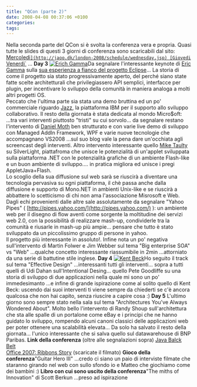 ```yaml
---
title: "QCon (parte 2)"
date: 2008-04-08 00:37:06 +0100
categories: 
tags: 
---
```


Nella seconda parte del QCon si è svolta la conferenza vera e propria. Quasi tutte le slides di questi 3 giorni di conferenza sono scaricabili dal sito: [Mercoledi`](http://jaoo.dk/london-2008/schedule/wednesday.jsp) [Giovedi`](http://jaoo.dk/london-2008/schedule/thursday.jsp) [Venerdi`](http://jaoo.dk/london-2008/schedule/friday.jsp) ... **Day 3** [![Erich Gamma](/~brain/content/imgp1707t.jpg)](/~brain/content/imgp1707.jpg)Da segnalare l'interessante keynote di [Eric Gamma](http://en.wikipedia.org/wiki/Erich_Gamma) sulla [sua esperienza a fianco del progetto Eclipse](http://jaoo.dk/london-2008/file?path=/qcon-london-2008/slides/ErichGamma_qcon2008.pdf)... La storia di come il progetto sia stato progressivamente aperto, del perché siano state fatte scelte architetturali che privilegiassero API semplici, interfacce per plugin, per incentivare lo sviluppo della comunità in maniera analoga a molti altri progetti OS.  
 Peccato che l'ultima parte sia stata una demo bruttina ed un po' commerciale riguardo [Jazz](http://jazz.net), la piattaforma IBM per il supporto allo sviluppo collaborativo. Il resto della giornata è stata dedicata al mondo Micro$oft:  
 ...tra vari interventi piuttosto "tristi" su cui sorvolo... da segnalare restano l'intervento di [Daniel Moth](http://www.danielmoth.com/Blog/) ben strutturato e con varie live demo di sviluppo con Managed AddIn Framework, WPF e varie nuove tecnologie che accompagnano VS2008 ...sul suo blog vale la pena dare un'occhiata agli screencast degli interventi. Altro intervento interessante quello [Mike Taulty](http://mtaulty.com/) su SilverLight, piattafroma che unisce le potenzialità di un'applet sviluppata sulla piattaforma .NET con le potenzialità grafiche di un ambiente Flash-like e un buon ambiente di sviluppo.... in pratica migliora ed unisce i pregi AppletJava+Flash.  
 Lo scoglio della sua diffusione sul web sarà se riuscirà a diventare una tecnologia pervasiva su ogni piattaforma, il chè passa anche dalla diffusione e supporto di Mono.NET in ambienti Unix-like e se riuscirà a abbattere lo scetticismo di chi non ama l'associazione Misrosoft e Web. Dagli echi provenienti dalle altre sale assolutamente da segnalare "Yahoo Pipes" ( [http://pipes.yahoo.com/](http://pipes.yahoo.com/) ): un ambiente web per il disegno di flow aventi come sorgente la moltitudine dei servizi web 2.0, con la possibilità di realizzare mash-up, condividerle tra la comunità e riusarle in mash-up più ampie... pensare che tutto è stato sviluppato da un piccolissimo gruppo di persone in yahoo.  
 Il progetto più interessante in assoluto!. Infine nota un po' negativa sull'intervento di Martin Folwer e Jim Webber sul tema "Big enterprise SOA" vs "Web" ...qualche concetto interessante riassumibile in 2min ...attorniato da una serie di battutine stile inglese. **Day 4** [![Kent Beck](/~brain/content/imgp1729t.jpg)](/~brain/content/imgp1729.jpg)Ho seguito il track sul tema "Effective Design" ...interessanti tutti gli interventi... sopra a tutti quelli di Udi Dahan sull'Intentional Desing... quello Pete Goodliffe su una storia di sviluppo di due applicazioni nella quale mi sono un po' immedesimanto ...e infine di grande ispirazione come al solito quello di Kent Beck: uscendo dai suoi interventi ti viene sempre da chiederti se c'è ancora qualcosa che non hai capito, senza riuscire a capire cosa :) **Day 5** L'ultimo giorno sono sempre stato nella sala sul tema "Architectures You've Always Wondered About". Molto bello l'intervento di Randy Shoup sull'architettura che sta alle spalle di un portalone come eBay e i principi che ne hanno guidato lo sviluppo, rompendo alcuni canoni classici delle applicazioni web per poter ottenere una scalabilità elevata... Da solo ha salvato il resto della giornata... l'unico interessante che si salva quello sul datawarehouse di BNP Paribas. **Link della conferenza** (oltre alle segnalazioni sopra) [Java Balck Belt](http://www.javablackbelt.com/)  
 [Office 2007: Ribbons Story](http://blogs.msdn.com/jensenh/archive/2008/03/12/the-story-of-the-ribbon.aspx) (scaricate il filmato) **Gioco della conferenza**"Guitar Hero III" ...credo ci siano un paio di interviste filmate che staranno girando nel web con sullo sfondo io e Matteo che giochiamo come dei bambini :) **Libro con cui sono uscito della conferenza**"The miths of Innovation" di Scott Berkun ...preso ad ispirazione


